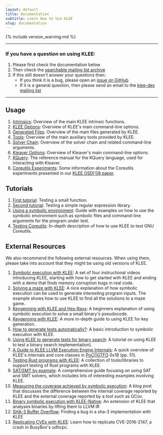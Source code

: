 ```yaml
---
layout: default
title: Documentation
subtitle: Learn How to Use KLEE
slug: documentation
---
```


{% include version_warning.md %}

---

### If you have a question on using KLEE:
1. Please first check the documentation below
1. Then check the [searchable mailing list archive](http://www.mail-archive.com/klee-dev@imperial.ac.uk/)
1. If this still doesn't answer your questions then:
   * If you think it is a bug, please open an [issue on GitHub](https://github.com/klee/klee/issues)
   * If it is a general question, then please send an email to the [klee-dev mailing list]({{site.baseurl}}/klee-dev/)

---

## Usage

1. [Intrinsics]({{site.baseurl}}/docs/intrinsics/): Overview of the main KLEE intrinsic functions.
1. [KLEE Options]({{site.baseurl}}/docs/options/): Overview of KLEE's main command-line options.
1. [Generated Files]({{site.baseurl}}/docs/files/): Overview of the main files generated by KLEE.
1. [Tools]({{site.baseurl}}/docs/tools/): Overview of the main auxiliary tools provided by KLEE.
1. [Solver Chain]({{site.baseurl}}/docs/solver-chain/): Overview of the solver chain and related command-line arguments.
1. [Kleaver Options]({{site.baseurl}}/docs/kleaver-options/): Overview of Kleaver's main command-line options.
1. [KQuery]({{site.baseurl}}/docs/kquery): The reference manual for the KQuery language, used for interacting with Kleaver.
1. [Coreutils Experiments]({{site.baseurl}}/docs/coreutils-experiments): Some information about the Coreutils experiments presented in our [KLEE OSDI'08 paper](http://www.doc.ic.ac.uk/~cristic/papers/klee-osdi-08.pdf).

## Tutorials

1. [First tutorial]({{site.baseurl}}/tutorials/testing-function/): Testing a small function.
2. [Second tutorial]({{site.baseurl}}/tutorials/testing-regex/): Testing a simple regular expression library.
3. [Using a symbolic environment]({{site.baseurl}}/tutorials/using-symbolic/): Guide with examples on how to use the symbolic environment such as symbolic files and command-line arguments for the program under test.
4. [Testing Coreutils]({{site.baseurl}}/tutorials/testing-coreutils/): In-depth description of how to use KLEE to test GNU Coreutils.

## External Resources

We also recommend the following external resources.  When using them, please take into account that they might be using old versions of KLEE. 

1. [Symbolic execution with KLEE](https://adalogics.com/blog/symbolic-execution-with-klee): A set of four instructional videos introducing KLEE, starting with how to get started with KLEE and ending with a demo that finds memory corruption bugs in real code.
1. [Solving a maze with KLEE](http://feliam.wordpress.com/2010/10/07/the-symbolic-maze/): A nice explanation of how symbolic execution can be used to generate interesting program inputs. The example shows how to use KLEE to find all the solutions to a maze game.
1. [Keygenning with KLEE and Hex-Rays](https://gitlab.com/Manouchehri/Matryoshka-Stage-2/blob/master/stage2.md): A beginners explanation of using symbolic execution to solve a small binary's pseudocode.
1. [Keygenning with KLEE](https://doar-e.github.io/blog/2015/08/18/keygenning-with-klee/): A more in-depth guide to using KLEE for key generation.
1. [How to generate tests automatically?](https://verificationglasses.wordpress.com/2020/10/02/symbolic-execution-klee/): A basic introduction to symbolic execution with KLEE.
1. [Using KLEE to generate tests for binary search](https://verificationglasses.wordpress.com/2020/10/17/klee-binary-search/): A tutorial on using KLEE to test a binary search implementation).
1. [A Guide to KLEE LLVM Execution Engine Internals](https://www.alchemistowl.org/pocorgtfo/pocorgtfo18.pdf): A quick overview of KLEE's internals and core classes in [PoC\|\|GTFO](https://github.com/angea/pocorgtfo) 0x18 (pp. 51).
1. [Testing Rust programs with KLEE](https://github.com/project-oak/rust-verification-tools/): A collection of tools/libraries to support testing of Rust programs with KLEE.
1. [SAT/SMT by example](https://yurichev.com/writings/SAT_SMT_by_example.pdf): A comprehensive guide focusing on using SAT and SMT solvers, which includes lots of interesting examples involving KLEE.
1. [Measuring the coverage achieved by symbolic execution](http://ccadar.blogspot.com/2020/07/measuring-coverage-achieved-by-symbolic.html): A blog post that discusses the difference between the internal coverage reported by KLEE and the external coverage reported by a tool such as GCov.
1. [Binary symbolic execution with KLEE-Native](https://blog.trailofbits.com/2019/08/30/binary-symbolic-execution-with-klee-native/): An extension of KLEE that analyses binaries by lifting them to LLVM IR
1. [SHA-3 Buffer Overflow](https://mouha.be/sha-3-buffer-overflow-part-2/): Finding a bug in a sha-3 implementation with KLEE
1. [Replicating CVEs with KLEE](https://www.nccgroup.com/research-blog/replicating-cves-with-klee/): Learn how to replicate CVE-2016-2147, a crash in BusyBox's udhcpc.
